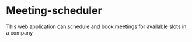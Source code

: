 # Meeting-scheduler
This web application can  schedule and book meetings for available slots in a company
